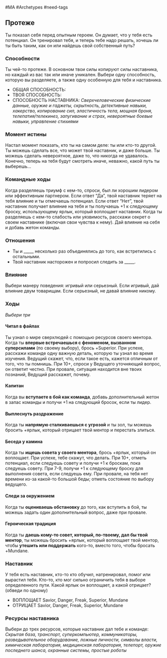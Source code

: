 #MA #Archetypes #need-tags

## Протеже
Ты показал себя перед опытным героем. Он думает, что у тебя есть потенциал. Он тренировал тебя, и теперь тебе надо решать, хочешь ли ты быть таким, как он или найдешь свой собственный путь?
### Способности
Ты чей-то протеже. В основном твои силы копируют силы наставника, но каждый из вас так или иначе уникален. Выбери одну способность, которую вы разделяете, а также одну особенную для тебя и наставника.
- ОБЩАЯ СПОСОБНОСТЬ:
- ТВОЯ СПОСОБНОСТЬ:
- СПОСОБНОСТЬ НАСТАВНИКА:
*Сверхчеловеческие физические данные, оружие и гаджеты, скрытность, детективные навыки, хакерство, копирование сил, эластичность тела, мощная броня, телепатия/телекинез, запугивание и страх, невероятные боевые навыки, управление стихиями*

### Момент истины
Настал момент показать, кто ты на самом деле: ты или кто-то другой. Ты можешь сделать все, что может твой наставник, и даже больше. Ты можешь сделать невероятное, даже то, что никогда не удавалось. Конечно, теперь на тебя будут смотреть иначе, неважно, какой путь ты выберешь…

### Командные ходы
Когда разделяешь триумф с кем-то, спроси, был ли хорошим лидером или эффективным партнером. Если ответ “Да”, твой наставник теряет на тебя влияние и ты отмечаешь потенциал.
Если ответ “Нет”, твой наставник получает влияние на тебя и ты получаешь +1 к следующему броску, использующему ярлык, который воплощает наставник.
Когда ты разделяешь с кем-то слабость или уязвимость, расскажи секрет о своем наставнике (включая свои чувства к нему). Дай влияние на себя и добавь жетон команды.


### Отношения
- Ты и \_\_\_\_\_ несколько раз объединялись до того, как встретились с остальными.
- Твой наставник насторожен и попросил следить за \_\_\_\_\_.

### Влияние
Выбери манеру поведения: игривый или серьезный.
Если игривый, дай влияние двум товарищам.
Если серьезный, не давай влияние никому.

### Ходы 
*Выбери три*
#### Читал в файлах
Ты узнал о мире сверхлюдей с помощью ресурсов своего ментора. Когда ты **впервые встречаешься с феноменом, вызванном суперсилами** (по своему выбору), брось +Superior. При успехе, расскажи команде одну важную деталь, которую ты узнал во время изучения. Ведущий скажет, что, если такое есть, кажется отличным от того, что ты помнишь. При 10+, спроси у Ведущего уточняющий вопрос, он ответит честно.
При провале, ситуация находится вне твоих познаний, Ведущий расскажет, почему.

#### Капитан
Когда вы **вступаете в бой как команда**, добавь дополнительный жетон в запас команды и получи +1 на следующий бросок, если ты лидер. 

#### Выплеснуть раздражение
Когда ты **напрямую сталкиваешься с угрозой** и ты зол, ты можешь бросить +ярлык, который отрицает твой ментор и перестать злиться. 

#### Беседа у камина
Когда ты **ищешь совета у своего ментора**, брось +ярлык, который он воплощает. При успехе, тебе скажут, что делать. При 10+, отметь потенциал, если следуешь совету и получи +1 к броскам, пока следуешь совету. При 7-9, получи +1 к следующему броску для выполнения совета, если следуешь ему. При провале, на тебя нет времени из-за какой-то большой беды; отметь состояние по выбору ведущего.

#### Следи за окружением
Когда ты **оцениваешь обстановку** до того, как вступить в бой, ты можешь задать один дополнительный вопрос, даже при провале. 

#### Героическая традиция
Когда ты **даешь кому-то совет, который, по-твоему, дал бы твой ментор**, ты можешь бросить +ярлык, который воплощает твой ментор, чтобы **утешить или поддержать** кого-то, вместо того, чтобы бросать +Mundane.

### Наставник
У тебя есть наставник, кто-то кто обучил, натренировал, помог или вырастил тебя. Кто-то, кто мог сильно ограничить тебя в выборе определенного пути. Какой ярлык он воплощает, а какой отрицает? (обведи по одному)
- ВОПЛОЩАЕТ		Savior, Danger, Freak, Superior, Mundane
- ОТРИЦАЕТ		Savior, Danger, Freak, Superior, Mundane

### Ресурсы наставника
Выбери до трех ресурсов, которые наставник дал тебе и команде:
*Скрытая база, транспорт, суперкомпьютер, коммуникаторы, разведывательное оборудование, ложные личности, символы власти, химическая лаборатория, медицинская лаборатория, телепорт, оружие последнего шанса, охранные системы, простые роботы*